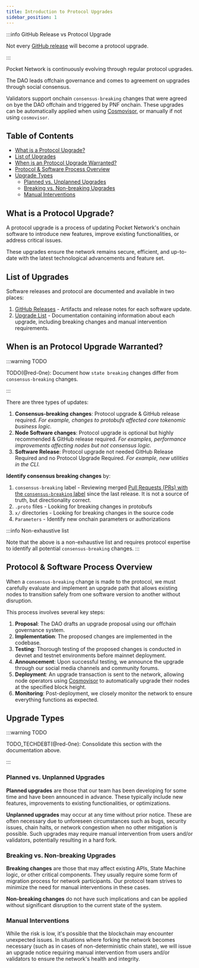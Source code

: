 ```yaml
---
title: Introduction to Protocol Upgrades
sidebar_position: 1
---
```


:::info GitHub Release vs Protocol Upgrade

Not every [GitHub release](https://github.com/pokt-network/poktroll/releases) will become a protocol upgrade.

:::

Pocket Network is continuously evolving through regular protocol upgrades.

The DAO leads offchain governance and comes to agreement on upgrades through social consensus.

Validators support onchain `consensus-breaking` changes that were agreed on bye the DAO
offchain and triggered by PNF onchain. These upgrades can be automatically applied when using [Cosmovisor](../walkthroughs/full_node_walkthrough.md),
or manually if not using `cosmovisor`.

## Table of Contents <!-- omit in toc -->

- [What is a Protocol Upgrade?](#what-is-a-protocol-upgrade)
- [List of Upgrades](#list-of-upgrades)
- [When is an Protocol Upgrade Warranted?](#when-is-an-protocol-upgrade-warranted)
- [Protocol \& Software Process Overview](#protocol--software-process-overview)
- [Upgrade Types](#upgrade-types)
  - [Planned vs. Unplanned Upgrades](#planned-vs-unplanned-upgrades)
  - [Breaking vs. Non-breaking Upgrades](#breaking-vs-non-breaking-upgrades)
  - [Manual Interventions](#manual-interventions)

## What is a Protocol Upgrade?

A protocol upgrade is a process of updating Pocket Network's onchain software to
introduce new features, improve existing functionalities, or address critical issues.

These upgrades ensure the network remains secure, efficient, and up-to-date with the latest technological advancements and feature set.

## List of Upgrades

Software releases and protocol are documented and available in two places:

1. [GitHub Releases](https://github.com/pokt-network/poktroll/releases) - Artifacts and release notes for each software update.
2. [Upgrade List](4_upgrade_list.md) - Documentation containing information about each upgrade, including breaking changes and manual intervention requirements.

## When is an Protocol Upgrade Warranted?

:::warning TODO

TODO(@red-0ne): Document how `state breaking` changes differ from `consensus-breaking` changes.

:::

There are three types of updates:

1. **Consensus-breaking changes**: Protocol upgrade & GitHub release required. _For example, changes to protobufs affected core tokenomic business logic._
2. **Node Software changes**: Protocol upgrade is optional but highly recommended & GitHub release required. _For examples, performance improvements affecting nodes but not consensus logic._
3. **Software Release**: Protocol upgrade not needed GitHub Release Required and no Protocol Upgrade Required. _For example, new utilities in the CLI._

**Identify consensus breaking changes** by:

1. `consensus-breaking` label - Reviewing merged [Pull Requests (PRs) with the `consensus-breaking` label](https://github.com/pokt-network/poktroll/issues?q=label%3Aconsensus-breaking+) since the last release. It is not a source of truth, but directionality correct.
2. `.proto` files - Looking for breaking changes in protobufs
3. `x/` directories - Looking for breaking changes in the source code
4. `Parameters` - Identify new onchain parameters or authorizations

:::info Non-exhaustive list

Note that the above is a non-exhaustive list and requires protocol expertise to identify all potential `consensus-breaking` changes.
:::

## Protocol & Software Process Overview

When a `consensus-breaking` change is made to the protocol, we must carefully evaluate and implement an upgrade path that
allows existing nodes to transition safely from one software version to another without disruption.

This process involves several key steps:

1. **Proposal**: The DAO drafts an upgrade proposal using our offchain governance system.
2. **Implementation**: The proposed changes are implemented in the codebase.
3. **Testing**: Thorough testing of the proposed changes is conducted in devnet and testnet environments before mainnet deployment.
4. **Announcement**: Upon successful testing, we announce the upgrade through our social media channels and community forums.
5. **Deployment**: An upgrade transaction is sent to the network, allowing node operators using [Cosmovisor](../walkthroughs/full_node_walkthrough.md) to automatically upgrade their nodes at the specified block height.
6. **Monitoring**: Post-deployment, we closely monitor the network to ensure everything functions as expected.

## Upgrade Types

:::warning TODO

TODO_TECHDEBT(@red-0ne): Consolidate this section with the documentation above.

:::

### Planned vs. Unplanned Upgrades

**Planned upgrades** are those that our team has been developing for some time and have been announced in advance.
These typically include new features, improvements to existing functionalities, or optimizations.

**Unplanned upgrades** may occur at any time without prior notice.
These are often necessary due to unforeseen circumstances such as bugs, security issues, chain halts, or network congestion when no other mitigation is possible.
Such upgrades may require manual intervention from users and/or validators, potentially resulting in a hard fork.

### Breaking vs. Non-breaking Upgrades

**Breaking changes** are those that may affect existing APIs, State Machine logic, or other critical components.
They usually require some form of migration process for network participants.
Our protocol team strives to minimize the need for manual interventions in these cases.

**Non-breaking changes** do not have such implications and can be applied without significant disruption to the current state of the system.

### Manual Interventions

While the risk is low, it's possible that the blockchain may encounter unexpected issues.
In situations where forking the network becomes necessary (such as in cases of non-deterministic chain state), we will issue an upgrade notice requiring manual intervention from users and/or validators to ensure the network's health and integrity.
